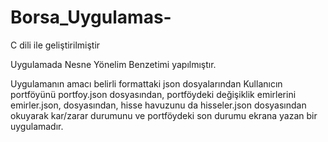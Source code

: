 # Borsa_Uygulamas-
C dili ile geliştirilmiştir

Uygulamada Nesne Yönelim Benzetimi yapılmıştır.


Uygulamanın amacı belirli formattaki json dosyalarından Kullanıcın portföyünü portfoy.json dosyasından, portföydeki değişiklik emirlerini emirler.json, dosyasından, hisse havuzunu da hisseler.json dosyasından okuyarak kar/zarar durumunu ve portföydeki son durumu ekrana yazan bir uygulamadır.
